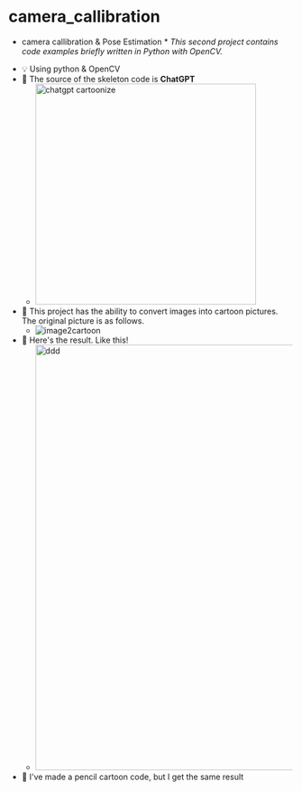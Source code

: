 # camera_callibration
* camera callibration &amp; Pose Estimation *
*This second project contains code examples briefly written in Python with OpenCV.*

- 💡 Using python & OpenCV
- 🎡 The source of the skeleton code is **ChatGPT** 
  - <img width="391" alt="chatgpt cartoonize" src="https://user-images.githubusercontent.com/90232567/228506567-9316a4c3-5bd0-4d32-bd32-a9890bd65d1a.png">
- 🚀 This project has the ability to convert images into cartoon pictures. The original picture is as follows.
  - ![image2cartoon](https://user-images.githubusercontent.com/90232567/228507073-6166f5c9-cff9-404b-89cb-e7dc5b4cae7a.jpg)
- 🌄 Here's the result. Like this!
  - <img width="753" alt="ddd" src="https://user-images.githubusercontent.com/90232567/228512764-4ec4a029-684b-4de6-b6e2-5f4622a22980.png">
- 🎪 I've made a pencil cartoon code, but I get the same result
